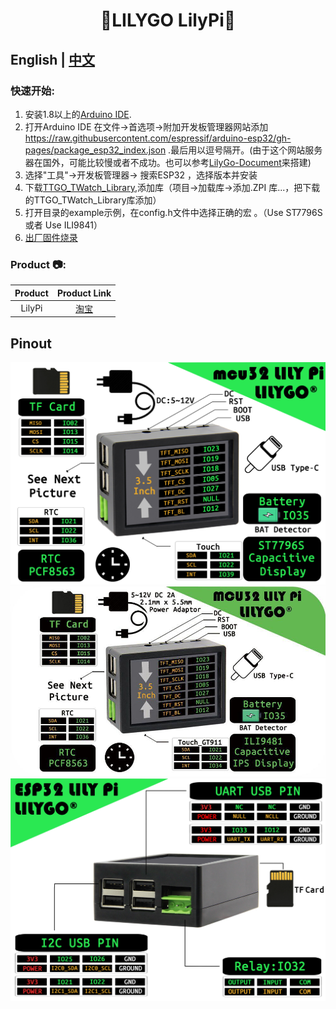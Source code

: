 <h1 align = "center">🌟LILYGO LilyPi🌟</h1>

## **English | [中文](./README_CN.MD)**



<h3 align = "left">快速开始:</h3>

1. 安装1.8以上的[Arduino IDE](http://www.arduino.cc/en/main/software).
2. 打开Arduino IDE 在文件->首选项->附加开发板管理器网站添加 https://raw.githubusercontent.com/espressif/arduino-esp32/gh-pages/package_esp32_index.json .最后用以逗号隔开。(由于这个网站服务器在国外，可能比较慢或者不成功。也可以参考[LilyGo-Document](https://github.com/Xinyuan-LilyGO/LilyGo-Document)来搭建)
3. 选择"工具"->开发板管理器-> 搜索ESP32  ，选择版本并安装
4. 下载[TTGO_TWatch_Library](https://github.com/Xinyuan-LilyGO/TTGO_TWatch_Library/archive/refs/heads/master.zip),添加库（项目->加载库->添加.ZPI 库...，把下载的TTGO_TWatch_Library库添加）
5. 打开目录的example示例，在config.h文件中选择正确的宏 。（Use ST7796S 或者 Use ILI9841）
6. [出厂固件烧录](./firmware/README.MD)

<h3 align = "left">Product 📷:</h3>

| Product |                                               Product  Link                                                |
| :-----: | :--------------------------------------------------------------------------------------------------------: |
| LilyPi  | [淘宝](https://item.taobao.com/item.htm?spm=a1z10.3-c.w4002-23186215236.62.df12566dKqD5SD&id=626573236966) |

## Pinout

![](images/Lilypi_ST7796S.jpg)
![](images/Lilypi_ILI9841.jpg)
![](images/Lilypi_.jpg)
